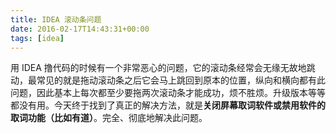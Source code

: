 ```yaml
---
title: IDEA 滚动条问题
date: 2016-02-17T14:43:31+00:00
tags: [idea]
---
```


用 IDEA 撸代码的时候有一个非常恶心的问题，它的滚动条经常会无缘无故地跳动，最常见的就是拖动滚动条之后它会马上跳回到原本的位置，纵向和横向都有此问题，因此基本上每次都至少要拖两次滚动条才能成功，烦不胜烦。升级版本等等都没有用。今天终于找到了真正的解决方法，就是**关闭屏幕取词软件或禁用软件的取词功能（比如有道）**。完全、彻底地解决此问题。
